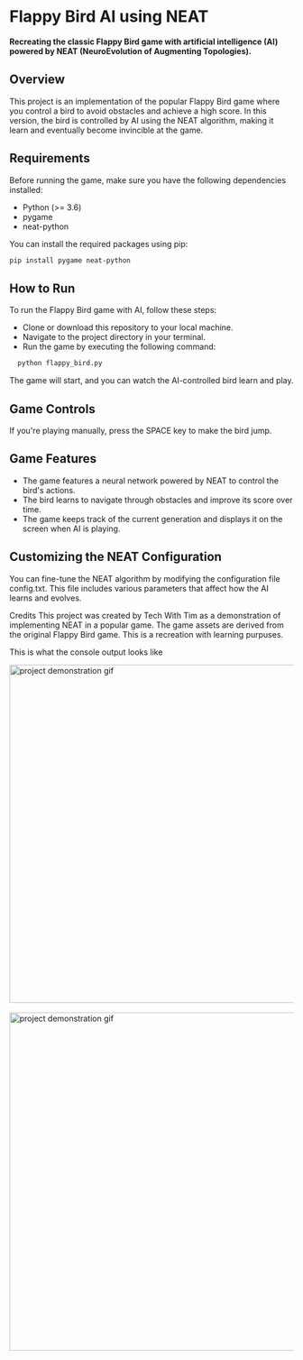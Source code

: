 # Flappy Bird AI using NEAT

**Recreating the classic Flappy Bird game with artificial intelligence (AI) powered by NEAT (NeuroEvolution of Augmenting Topologies).**

## Overview

This project is an implementation of the popular Flappy Bird game where you control a bird to avoid obstacles and achieve a high score. In this version, the bird is controlled by AI using the NEAT algorithm, making it learn and eventually become invincible at the game.

## Requirements

Before running the game, make sure you have the following dependencies installed:

- Python (>= 3.6)
- pygame
- neat-python

You can install the required packages using pip:

```bash
pip install pygame neat-python
```
## How to Run
To run the Flappy Bird game with AI, follow these steps:

- Clone or download this repository to your local machine.
- Navigate to the project directory in your terminal.
- Run the game by executing the following command:

```bash
  python flappy_bird.py
```
The game will start, and you can watch the AI-controlled bird learn and play.

## Game Controls
If you're playing manually, press the SPACE key to make the bird jump.

## Game Features
- The game features a neural network powered by NEAT to control the bird's actions.
- The bird learns to navigate through obstacles and improve its score over time.
- The game keeps track of the current generation and displays it on the screen when AI is playing.

## Customizing the NEAT Configuration
You can fine-tune the NEAT algorithm by modifying the configuration file config.txt. This file includes various parameters that affect how the AI learns and evolves.

Credits
This project was created by Tech With Tim as a demonstration of implementing NEAT in a popular game. The game assets are derived from the original Flappy Bird game. This is a recreation with learning purpuses. 

This is what the console output looks like
<div>
  <img align="center" alt="project demonstration gif" width="600" src="https://github.com/larissaborsari/flappy_bird_project/assets/81311347/36743892-a14f-4d1e-ae8a-6816c05fd25d">
</div>
<br>
<div>
 <img align="center" alt="project demonstration gif" width="600" src="https://github.com/larissaborsari/flappy_bird_project/assets/81311347/57189cf8-09a0-447b-9e45-c1ef6c0a4527">
</div>
